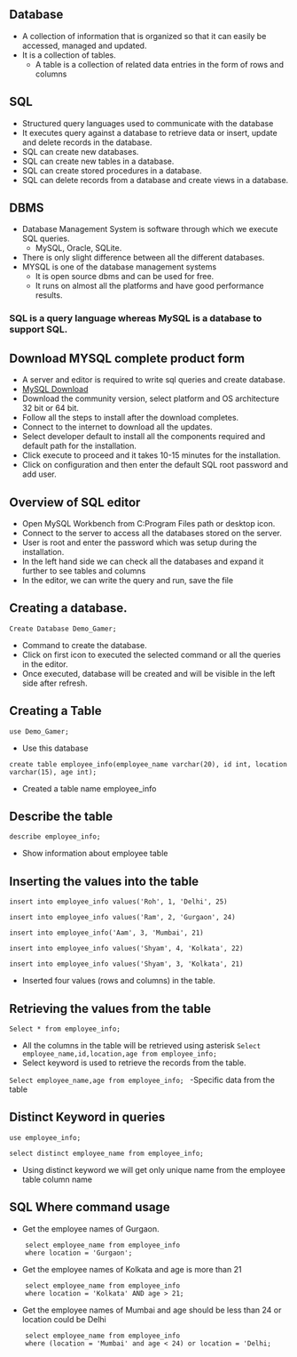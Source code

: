 ## Database
- A collection of information that is organized so that it can easily be accessed, managed and updated.
- It is a collection of tables.
  - A table is a collection of related data entries in the form of rows and columns

## SQL 
- Structured query languages used to communicate with the database
- It executes query against a database to retrieve data or insert, update and delete records in the database.
- SQL can create new databases.
- SQL can create new tables in a database.
- SQL can create stored procedures in a database.
- SQL can delete records from a database and create views in a database.

## DBMS
- Database Management System is software through which we execute SQL queries.
  - MySQL, Oracle, SQLite.
- There is only slight difference between all the different databases.
- MYSQL is one of the database management systems
  - It is open source dbms and can be used for free.
  - It runs on almost all the platforms and have good performance results.

### SQL is a query language whereas MySQL is a database to support SQL.

## Download MYSQL complete product form
- A server and editor is required to write sql queries and create database.
- [MySQL Download](https://dev.mysql.com/downloads/windows/installer)
- Download the community version, select platform and OS architecture 32 bit or 64 bit.
- Follow all the steps to install after the download completes.
- Connect to the internet to download all the updates.
- Select developer default to install all the components required and default path for the installation.
- Click execute to proceed and it takes 10-15 minutes for the installation.
- Click on configuration and then enter the default SQL root password and add user.

## Overview of SQL editor
- Open MySQL Workbench from C:Program Files path or desktop icon.
- Connect to the server to access all the databases stored on the server.
- User is root and enter the password which was setup during the installation.
- In the left hand side we can check all the databases and expand it further to see tables and columns
- In the editor, we can write the query and run, save the file

## Creating a database.
```
Create Database Demo_Gamer;
```
- Command to create the database.
- Click on first icon to executed the selected command or all the queries in the editor.
- Once executed, database will be created and will be visible in the left side after refresh.

## Creating a Table 
```
use Demo_Gamer;
```
- Use this database
```
create table employee_info(employee_name varchar(20), id int, location varchar(15), age int);
```
- Created a table name employee_info

## Describe the table
``` describe employee_info;  ```
- Show information about employee table

## Inserting the values into the table
```
insert into employee_info values('Roh', 1, 'Delhi', 25)
```
```
insert into employee_info values('Ram', 2, 'Gurgaon', 24)
```
```
insert into employee_info('Aam', 3, 'Mumbai', 21)
```
```
insert into employee_info values('Shyam', 4, 'Kolkata', 22)
```
```
insert into employee_info values('Shyam', 3, 'Kolkata', 21)
```
- Inserted four values (rows and columns) in the table.

## Retrieving the values from the table
```Select * from employee_info; ```
- All the columns in the table will be retrieved using asterisk 
```Select employee_name,id,location,age from employee_info; ```
- Select keyword is used to retrieve the records from the table.

```Select employee_name,age from employee_info; ```
-Specific data from the table

## Distinct Keyword in queries
```use employee_info;```

``` 
select distinct employee_name from employee_info;
```
- Using distinct keyword we will get only unique name from the employee table column name 

## SQL Where command usage
- Get the employee names of Gurgaon.
``` 
    select employee_name from employee_info 
    where location = 'Gurgaon';
```
- Get the employee names of Kolkata and age is more than 21
``` 
    select employee_name from employee_info 
    where location = 'Kolkata' AND age > 21;
```
- Get the employee names of Mumbai and age should be less than 24 or location could be Delhi
``` 
    select employee_name from employee_info 
    where (location = 'Mumbai' and age < 24) or location = 'Delhi;
```